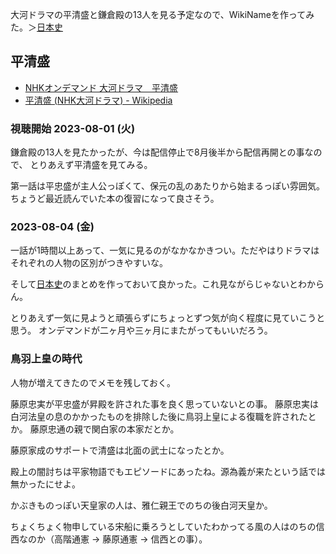 大河ドラマの平清盛と鎌倉殿の13人を見る予定なので、WikiNameを作ってみた。＞[日本史](%E6%97%A5%E6%9C%AC%E5%8F%B2)

## 平清盛

- [NHKオンデマンド 大河ドラマ　平清盛](https://www.nhk-ondemand.jp/program/P202100265400000/)
- [平清盛 (NHK大河ドラマ) - Wikipedia](https://ja.wikipedia.org/wiki/%E5%B9%B3%E6%B8%85%E7%9B%9B_(NHK%E5%A4%A7%E6%B2%B3%E3%83%89%E3%83%A9%E3%83%9E))

### 視聴開始 2023-08-01 (火)

鎌倉殿の13人を見たかったが、今は配信停止で8月後半から配信再開との事なので、
とりあえず平清盛を見てみる。

第一話は平忠盛が主人公っぽくて、保元の乱のあたりから始まるっぽい雰囲気。
ちょうど最近読んでいた本の復習になって良さそう。

### 2023-08-04 (金)

一話が1時間以上あって、一気に見るのがなかなかきつい。ただやはりドラマはそれぞれの人物の区別がつきやすいな。

そして[日本史](%E6%97%A5%E6%9C%AC%E5%8F%B2)のまとめを作っておいて良かった。これ見ながらじゃないとわからん。

とりあえず一気に見ようと頑張らずにちょっとずつ気が向く程度に見ていこうと思う。
オンデマンドが二ヶ月や三ヶ月にまたがってもいいだろう。

### 鳥羽上皇の時代

人物が増えてきたのでメモを残しておく。

藤原忠実が平忠盛が昇殿を許された事を良く思っていないとの事。
藤原忠実は白河法皇の息のかかったものを排除した後に鳥羽上皇による復職を許されたとか。
藤原忠通の親で関白家の本家だとか。

藤原家成のサポートで清盛は北面の武士になったとか。

殿上の闇討ちは平家物語でもエピソードにあったね。源為義が来たという話では無かったにせよ。

かぶきものっぽい天皇家の人は、雅仁親王でのちの後白河天皇か。

ちょくちょく物申している宋船に乗ろうとしていたわかってる風の人はのちの信西なのか（高階通憲 → 藤原通憲 → 信西との事）。